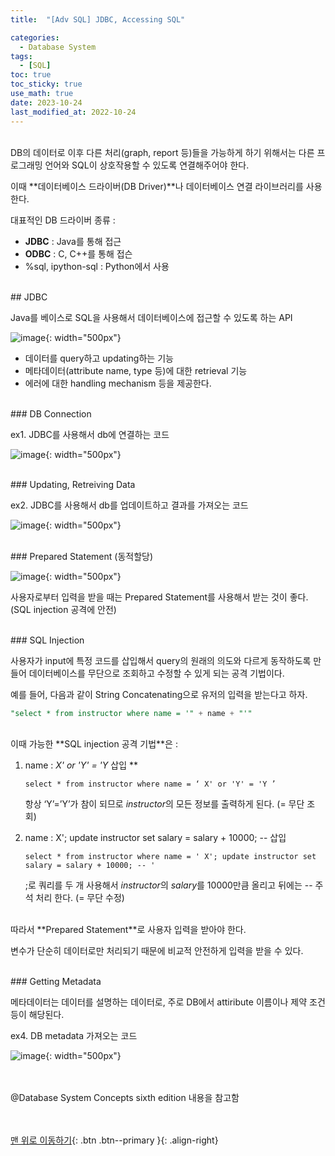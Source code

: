 ```yaml
---
title:  "[Adv SQL] JDBC, Accessing SQL" 

categories:
  - Database System
tags:
  - [SQL]
toc: true
toc_sticky: true
use_math: true
date: 2023-10-24
last_modified_at: 2022-10-24
---
```


<br/>
DB의 데이터로 이후 다른 처리(graph, report 등)들을 가능하게 하기 위해서는 다른 프로그래밍 언어와 SQL이 상호작용할 수 있도록 연결해주어야 한다. 

이때 **데이터베이스 드라이버(DB Driver)**나 데이터베이스 연결 라이브러리를 사용한다. 

대표적인 DB 드라이버 종류 :

- **JDBC** : Java를 통해 접근
- **ODBC** : C, C++를 통해 접슨
- %sql, ipython-sql : Python에서 사용

 
<br/>  
## JDBC

Java를 베이스로 SQL을 사용해서 데이터베이스에 접근할 수 있도록 하는 API

![image](https://github.com/binnie723/binnie723.github.io/assets/86834982/6f4f1493-2df1-4547-8d7e-4b23ed7cef65){: width="500px"} 

- 데이터를 query하고 updating하는 기능
- 메타데이터(attribute name, type 등)에 대한 retrieval 기능
- 에러에 대한 handling mechanism 등을 제공한다.

<br/>
### DB Connection

ex1.  JDBC를 사용해서 db에 연결하는 코드

![image](https://github.com/binnie723/binnie723.github.io/assets/86834982/319e917b-356d-4c28-907f-2956e6598bed){: width="500px"} 

<br/>
### Updating, Retreiving Data

ex2.  JDBC를 사용해서 db를 업데이트하고 결과를 가져오는 코드

![image](https://github.com/binnie723/binnie723.github.io/assets/86834982/4ad9497d-c021-4136-8999-ab268b4015ad){: width="500px"} 

<br/>
### Prepared Statement (동적할당)

![image](https://github.com/binnie723/binnie723.github.io/assets/86834982/9a6aecc9-c79c-400f-b070-4bc4606f3060){: width="500px"} 

사용자로부터 입력을 받을 때는 Prepared Statement를 사용해서 받는 것이 좋다. (SQL injection 공격에 안전)

<br/>
### SQL Injection

사용자가 input에 특정 코드를 삽입해서 query의 원래의 의도와 다르게 동작하도록 만들어 데이터베이스를 무단으로 조회하고 수정할 수 있게 되는 공격 기법이다. 

예를 들어, 다음과 같이 String Concatenating으로 유저의 입력을 받는다고 하자.

```sql
"select * from instructor where name = '" + name + "'"
```

<br/>  
이때 가능한 **SQL injection 공격 기법**은 :

1. name : *X' or 'Y' = 'Y*  삽입 **
    
    `select * from instructor where name = ‘ X' or 'Y' = 'Y ’`
    
    항상 ‘Y’=’Y’가 참이 되므로 *instructor*의 모든 정보를 출력하게 된다. (= 무단 조회)
    
2. name : X'; update instructor set salary = salary + 10000; -- 삽입
    
    `select * from instructor where name = ' X'; update instructor set salary = salary + 10000; -- '`
    
    ;로 쿼리를 두 개 사용해서 *instructor*의 *salary*를 10000만큼 올리고 뒤에는 -- 주석 처리 한다. (= 무단 수정)
    
<br/>
따라서 **Prepared Statement**로 사용자 입력을 받아야 한다. 

변수가 단순히 데이터로만 처리되기 때문에 비교적 안전하게 입력을 받을 수 있다. 

<br/>
### Getting Metadata

메타데이터는 데이터를 설명하는 데이터로, 주로 DB에서 attiribute 이름이나 제약 조건 등이 해당된다. 

ex4. DB metadata 가져오는 코드 

![image](https://github.com/binnie723/binnie723.github.io/assets/86834982/8b63fe35-2ced-4297-aadb-b9c67916998e){: width="500px"} 


<br/>  
<br/>  
@Database System Concepts sixth edition 내용을 참고함
    
<br/><br/>
[맨 위로 이동하기](#){: .btn .btn--primary }{: .align-right}
